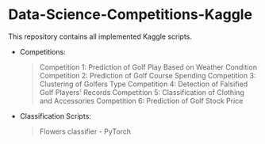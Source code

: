 # Data-Science-Competitions-Kaggle

This repository contains all implemented Kaggle scripts.

* Competitions:
  > Competition 1: Prediction of Golf Play Based on Weather Condition
  > Competition 2: Prediction of Golf Course Spending
  > Competition 3: Clustering of Golfers Type
  > Competition 4: Detection of Falsified Golf Players' Records
  > Competition 5: Classification of Clothing and Accessories
  > Competition 6: Prediction of Golf Stock Price

* Classification Scripts:
  > Flowers classifier - PyTorch
